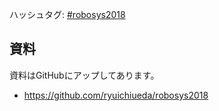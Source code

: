 ハッシュタグ: <a href="https://twitter.com/hashtag/robosys2018?f=tweets&amp;src=hash">#robosys2018</a>
<h2>資料</h2>

資料はGitHubにアップしてあります。

<ul>
 	<li><a href="https://github.com/ryuichiueda/robosys2018">https://github.com/ryuichiueda/robosys2018</a></li>
</ul>

